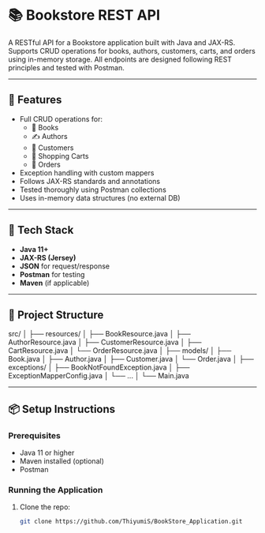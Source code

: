 # 📚 Bookstore REST API

A RESTful API for a Bookstore application built with Java and JAX-RS. Supports CRUD operations for books, authors, customers, carts, and orders using in-memory storage. All endpoints are designed following REST principles and tested with Postman.

---

## 🚀 Features

- Full CRUD operations for:
  - 📘 Books
  - ✍️ Authors
  - 👤 Customers
  - 🛒 Shopping Carts
  - 🧾 Orders
- Exception handling with custom mappers
- Follows JAX-RS standards and annotations
- Tested thoroughly using Postman collections
- Uses in-memory data structures (no external DB)

---

## 🧰 Tech Stack

- **Java 11+**
- **JAX-RS (Jersey)**
- **JSON** for request/response
- **Postman** for testing
- **Maven** (if applicable)

---

## 📁 Project Structure

src/ │ 
├── resources/ 
  │ ├── BookResource.java 
  │ ├── AuthorResource.java 
  │ ├── CustomerResource.java
  │ ├── CartResource.java 
  │ └── OrderResource.java 
│ ├── models/ 
  │ ├── Book.java 
  │ ├── Author.java 
  │ ├── Customer.java
  │ └── Order.java 
│ ├── exceptions/
  │ ├── BookNotFoundException.java
  │ ├── ExceptionMapperConfig.java 
  │ └── ... 
│ └── Main.java


---

## 📦 Setup Instructions


### Prerequisites

- Java 11 or higher
- Maven installed (optional)
- Postman

### Running the Application

1. Clone the repo:
   ```bash
   git clone https://github.com/ThiyumiS/BookStore_Application.git

